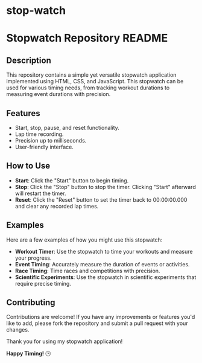 # stop-watch
# Stopwatch Repository README

## Description
This repository contains a simple yet versatile stopwatch application implemented using HTML, CSS, and JavaScript. This stopwatch can be used for various timing needs, from tracking workout durations to measuring event durations with precision.

## Features
- Start, stop, pause, and reset functionality.
- Lap time recording.
- Precision up to milliseconds.
- User-friendly interface.

## How to Use
- **Start**: Click the "Start" button to begin timing.
- **Stop**: Click the "Stop" button to stop the timer. Clicking "Start" afterward will restart the timer.
- **Reset**: Click the "Reset" button to set the timer back to 00:00:00.000 and clear any recorded lap times.

## Examples
Here are a few examples of how you might use this stopwatch:

- **Workout Timer**: Use the stopwatch to time your workouts and measure your progress.
- **Event Timing**: Accurately measure the duration of events or activities.
- **Race Timing**: Time races and competitions with precision.
- **Scientific Experiments**: Use the stopwatch in scientific experiments that require precise timing.

## Contributing
Contributions are welcome! If you have any improvements or features you'd like to add, please fork the repository and submit a pull request with your changes.

Thank you for using my stopwatch application!

**Happy Timing!** 🕒
